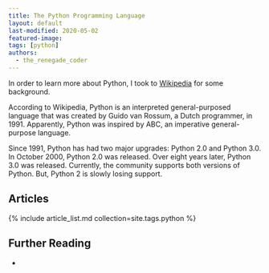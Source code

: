 ```yaml
---
title: The Python Programming Language
layout: default
last-modified: 2020-05-02
featured-image:
tags: [python]
authors:
  - the_renegade_coder
---
```


In order to learn more about Python, I took to [Wikipedia][1] for some background.

According to Wikipedia, Python is an interpreted general-purposed language that was created by Guido van Rossum, 
a Dutch programmer, in 1991. Apparently, Python was inspired by ABC, an imperative general-purpose language.

Since 1991, Python has had two major upgrades: Python 2.0 and Python 3.0. In October 2000, Python 2.0 was released. 
Over eight years later, Python 3.0 was released. Currently, the community supports both versions of Python. 
But, Python 2 is slowly losing support.

## Articles

{% include article_list.md collection=site.tags.python %}

## Further Reading

-

[1]: https://en.wikipedia.org/wiki/Python_(programming_language)
[2]: https://therenegadecoder.com/code/hello-world-in-python/
